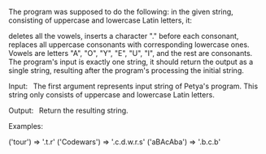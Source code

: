 The program was supposed to do the following: in the given string, consisting of uppercase and lowercase Latin letters, it:

deletes all the vowels,
inserts a character "." before each consonant,
replaces all uppercase consonants with corresponding lowercase ones.
 Vowels are letters "A", "O", "Y", "E", "U", "I", and the rest are consonants. The program's input is exactly one string, it should return the output as a single string, resulting after the program's processing the initial string.

Input:
 The first argument represents input string of Petya's program. This string only consists of uppercase and lowercase Latin letters.

Output:
 Return the resulting string.

Examples:

('tour')      =>  '.t.r'
('Codewars')  =>  '.c.d.w.r.s'
('aBAcAba')   =>  '.b.c.b'
